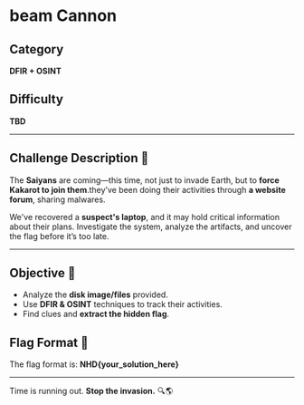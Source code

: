 # beam Cannon

## **Category**  
**DFIR + OSINT**  

## **Difficulty**  
**TBD**  

---  

## **Challenge Description 📄**  

The **Saiyans** are coming—this time, not just to invade Earth, but to **force Kakarot to join them**.they’ve been doing their activities through **a website forum**, sharing malwares.  

We've recovered a **suspect's laptop**, and it may hold critical information about their plans. Investigate the system, analyze the artifacts, and uncover the flag before it’s too late.  

---  

## **Objective 🎯**  

- Analyze the **disk image/files** provided.  
- Use **DFIR & OSINT** techniques to track their activities.  
- Find clues and **extract the hidden flag**.  

## **Flag Format 🏁**  
The flag format is: **NHD{your_solution_here}**  

---  

Time is running out. **Stop the invasion.** 🔍🌎  
